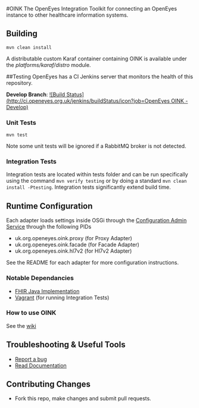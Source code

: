 #OINK
The OpenEyes Integration Toolkit for connecting an OpenEyes instance to other healthcare information systems.

## Building
```
mvn clean install
```
A distributable custom Karaf container containing OINK is available under the *platforms/karaf/distro* module. 


##Testing
OpenEyes has a CI Jenkins server that monitors the health of this repository.

**Develop Branch**: [![Build Status](http://ci.openeyes.org.uk/jenkins/buildStatus/icon?job=OpenEyes OINK - Develop)](http://ci.openeyes.org.uk/jenkins/job/OpenEyes%20OINK%20-%20Develop/)

### Unit Tests
```
mvn test
```
Note some unit tests will be ignored if a RabbitMQ broker is not detected.

### Integration Tests
Integration tests are located within tests folder and can be run specifically using the command `mvn verify testing` or by doing a standard `mvn clean install -Ptesting`. Integration tests significantly extend build time.


## Runtime Configuration
Each adapter loads settings inside OSGi through the [Configuration Admin Service](http://felix.apache.org/documentation/subprojects/apache-felix-config-admin.html) through the following PIDs

* uk.org.openeyes.oink.proxy   (for Proxy Adapter)
* uk.org.openeyes.oink.facade  (for Facade Adapter)
* uk.org.openeyes.oink.hl7v2   (for Hl7v2 Adapter)

See the README for each adapter for more configuration instructions.

### Notable Dependancies
- [FHIR Java Implementation](http://www.hl7.org/implement/standards/fhir/downloads.html)
- [Vagrant](vagrantup.com) (for running Integration Tests)


### How to use OINK
See the [wiki](https://openeyes.atlassian.net/wiki/display/OINK/Using+OINK)


## Troubleshooting & Useful Tools
- [Report a bug](https://openeyes.atlassian.net/secure/Dashboard.jspa)
- [Read Documentation](https://openeyes.atlassian.net/wiki/dashboard.action)

## Contributing Changes
- Fork this repo, make changes and submit pull requests.

